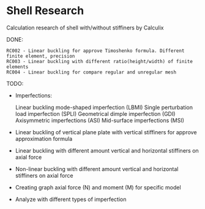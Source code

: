 # Shell Research

Calculation research of shell with/without stiffiners by Calculix

DONE: 

	RC002 - Linear buckling for approve Timoshenko formula. Different finite element, precision
    RC003 - Linear buckling with different ratio(height/width) of finite elements 
	RC004 - Linear buckling for compare regular and unregular mesh

TODO:

  * Imperfections:

	Linear buckling mode-shaped imperfection (LBMI)
	Single perturbation load imperfection (SPLI)
	Geometrical dimple imperfection (GDI)
	Axisymmetric imperfections (ASI)
	Mid-surface imperfections (MSI)
 
  * Linear buckling of vertical plane plate with vertical stiffiners for approve approximation formula
  * Linear buckling with different amount vertical and horizontal stiffiners on axial force
  * Non-linear buckling with different amount vertical and horizontal stiffiners on axial force
  * Creating graph axial force (N) and moment (M) for specific model
  * Analyze with different types of imperfection
